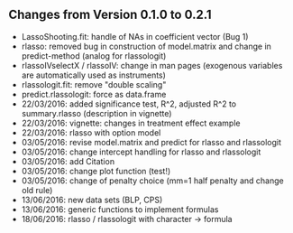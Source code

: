 ## Changes from Version 0.1.0 to 0.2.1

* LassoShooting.fit: handle of NAs in coefficient vector (Bug 1)
* rlasso: removed bug in construction of model.matrix and change in predict-method (analog for rlassologit)
* rlassoIVselectX / rlassoIV: change in man pages (exogenous variables are automatically used as instruments)
* rlassologit.fit: remove "double scaling"
* predict.rlassologit: force as data.frame
* 22/03/2016: added significance test, R^2, adjusted R^2 to summary.rlasso (description in vignette)
* 22/03/2016: vignette: changes in treatment effect example
* 22/03/2016: rlasso with option model
* 03/05/2016: revise model.matrix and predict for rlasso and rlassologit
* 03/05/2016: change intercept handling for rlasso and rlassologit
* 03/05/2016: add Citation
* 03/05/2016: change plot function (test!)
* 03/05/2016: change of penalty choice (mm=1 half penalty and change old rule)
* 13/06/2016: new data sets (BLP, CPS)
* 13/06/2016: generic functions to implement formulas
* 18/06/2016: rlasso / rlassologit with character -> formula